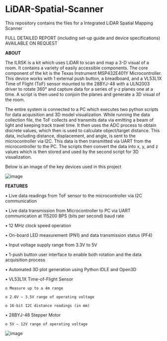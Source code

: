 # LiDAR-Spatial-Scanner
This repository contains the files for a Integrated LiDAR Spatial Mapping Scanner

FULL DETAILED REPORT (including set-up guide and device specifications) AVAILABLE ON REQUEST

**ABOUT**

The ILRSK is a kit which uses LiDAR to scan and map a 3-D visual of a room. It contains a variety of easily accessible components. The core component of the kit is the Texas Instrument MSP432E401Y Microcontroller. This device works with 1 external push button, a breadboard, and a VL53L1X Time of Flight (ToF) sensor mounted to the 28BYJ-48 with a ULN2003 driver to rotate 360° and capture data for a series of y-z planes one at a time. A script is then used to conjoin the planes and generate a 3D visual of the room.

The entire system is connected to a PC which executes two python scripts for data acquisition and 3D model visualization. While running the data collection file, the ToF collects and transmits data via emitting a beam of light and keeping track travel time. It then uses the ADC process to obtain discrete values, which then is used to calculate object/target distance. This data, including distance, displacement, and angle, is sent to the microcontroller via I2C. This data is then transmitted via UART from the microcontroller to the PC. The scripts then convert the data into x, y, and z values which is then stored and used by the second script for 3D visualization.

Below is an image of the key devices used in this project

![image](https://github.com/samarthp3/LiDAR-Spatial-Scanner/assets/113307694/348f2d38-eb5d-47d2-8d0e-77533167db9d)

**FEATURES**

• Live data readings from ToF sensor to the microcontroller via I2C communication

• Live data transmission from Microcontroller to PC via UART communication at 115200 BPS (bits per second) baud rate

• 12 MHz clock speed operation

• On-board LED measurement (PN1) and data transmission status (PF4)

• Input voltage supply range from 3.3V to 5V

• 1-push button user interface to enable both rotation and the data acquisition process

• Automated 3D plot generation using Python IDLE and Open3D

• VL53L1X Time-of-Flight Sensor

    o Measure up to a 4m range
    
    o 2.6V – 3.5V range of operating voltage
    
    o 16-bit I2C distance readings (in mm)
    
• 28BYJ-48 Stepper Motor

    o 5V – 12V range of operating voltage

![image](https://github.com/samarthp3/LiDAR-Spatial-Scanner/assets/113307694/8c81d9ab-ef48-4dcc-8e51-23c6bef6e13c)

